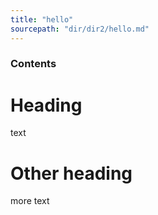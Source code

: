 ```yaml
---
title: "hello"
sourcepath: "dir/dir2/hello.md"
---
```


<!-- DO NOT EDIT THIS FILE in docs.  It is autogenerated from the non-doc version -->

### Contents

# Heading

text

# Other heading

more text